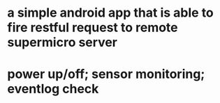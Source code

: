 # a simple android app that is able to fire restful request to remote supermicro server
# power up/off; sensor monitoring; eventlog check
